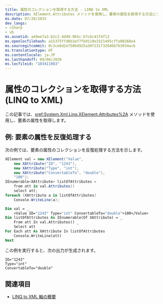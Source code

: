 ```yaml
---
title: 属性のコレクションを取得する方法 - LINQ to XML
description: XElement.Attributes メソッドを使用し、要素の属性を取得する方法について説明します。
ms.date: 07/20/2015
dev_langs:
- csharp
- vb
ms.assetid: a49ee7a3-b2c2-4d49-9b5c-b7c6c41f4f13
ms.openlocfilehash: a15375ffd6b3af7fb9119e3321495cffa00268e4
ms.sourcegitcommit: 0c3ce6d2e7586d925a30f231f32046b7b3934acb
ms.translationtype: HT
ms.contentlocale: ja-JP
ms.lasthandoff: 09/08/2020
ms.locfileid: "103411983"
---
```

# <a name="how-to-retrieve-a-collection-of-attributes-linq-to-xml"></a>属性のコレクションを取得する方法 (LINQ to XML)

この記事では、<xref:System.Xml.Linq.XElement.Attributes%2A> メソッドを使用し、要素の属性を取得します。

## <a name="example-iterate-through-the-attributes-of-an-element"></a>例: 要素の属性を反復処理する

次の例では、要素の属性のコレクションを反復処理する方法を示します。

```csharp
XElement val = new XElement("Value",
    new XAttribute("ID", "1243"),
    new XAttribute("Type", "int"),
    new XAttribute("ConvertableTo", "double"),
    "100");
IEnumerable<XAttribute> listOfAttributes =
    from att in val.Attributes()
    select att;
foreach (XAttribute a in listOfAttributes)
    Console.WriteLine(a);
```

```vb
Dim val = _
    <Value ID="1243" Type="int" ConvertableTo="double">100</Value>
Dim listOfAttributes As IEnumerable(Of XAttribute) = _
    From att In val.Attributes() _
    Select att
For Each att As XAttribute In listOfAttributes
    Console.WriteLine(att)
Next
```

この例を実行すると、次の出力が生成されます。

```output
ID="1243"
Type="int"
ConvertableTo="double"
```

## <a name="see-also"></a>関連項目

- [LINQ to XML 軸の概要](linq-xml-axes-overview.md)
